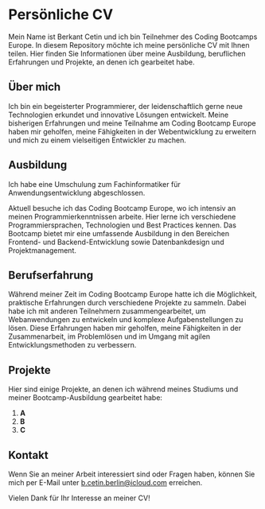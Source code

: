 # Persönliche CV

Mein Name ist Berkant Cetin und ich bin Teilnehmer des Coding Bootcamps Europe. In diesem Repository möchte ich meine persönliche CV mit Ihnen teilen. Hier finden Sie Informationen über meine Ausbildung, beruflichen Erfahrungen und Projekte, an denen ich gearbeitet habe.

## Über mich

Ich bin ein begeisterter Programmierer, der leidenschaftlich gerne neue Technologien erkundet und innovative Lösungen entwickelt. Meine bisherigen Erfahrungen und meine Teilnahme am Coding Bootcamp Europe haben mir geholfen, meine Fähigkeiten in der Webentwicklung zu erweitern und mich zu einem vielseitigen Entwickler zu machen.

## Ausbildung

Ich habe eine Umschulung zum Fachinformatiker für Anwendungsentwicklung abgeschlossen. 

Aktuell besuche ich das Coding Bootcamp Europe, wo ich intensiv an meinen Programmierkenntnissen arbeite. Hier lerne ich verschiedene Programmiersprachen, Technologien und Best Practices kennen. Das Bootcamp bietet mir eine umfassende Ausbildung in den Bereichen Frontend- und Backend-Entwicklung sowie Datenbankdesign und Projektmanagement.

## Berufserfahrung

Während meiner Zeit im Coding Bootcamp Europe hatte ich die Möglichkeit, praktische Erfahrungen durch verschiedene Projekte zu sammeln. Dabei habe ich mit anderen Teilnehmern zusammengearbeitet, um Webanwendungen zu entwickeln und komplexe Aufgabenstellungen zu lösen. Diese Erfahrungen haben mir geholfen, meine Fähigkeiten in der Zusammenarbeit, im Problemlösen und im Umgang mit agilen Entwicklungsmethoden zu verbessern.

## Projekte

Hier sind einige Projekte, an denen ich während meines Studiums und meiner Bootcamp-Ausbildung gearbeitet habe:

1. **A**
2. **B**
3. **C**

## Kontakt

Wenn Sie an meiner Arbeit interessiert sind oder Fragen haben, können Sie mich per E-Mail unter [b.cetin.berlin@icloud.com](mailto:b.cetin.berlin@icloud.com) erreichen.

Vielen Dank für Ihr Interesse an meiner CV!
